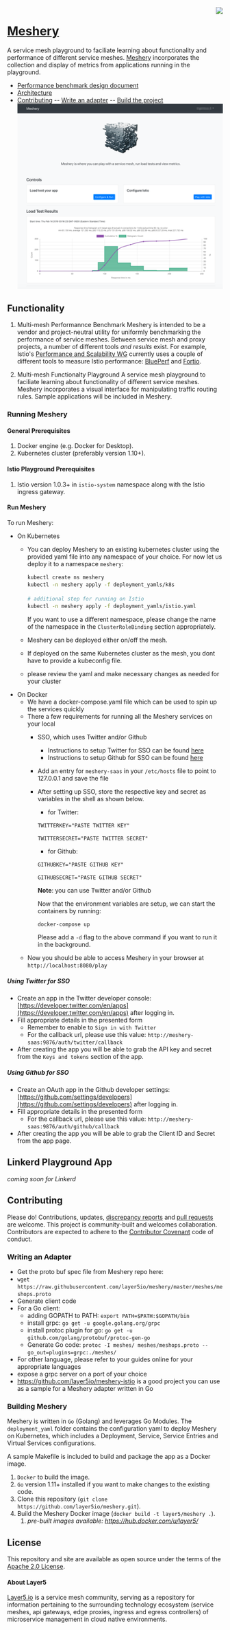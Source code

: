 <img align="right" src="https://layer5.io/assets/images/cube-sh-small.png" />

# [Meshery](https://layer5.io/meshery)

A service mesh playground to faciliate learning about functionality and performance of different service meshes. [Meshery](https://layer5.io/meshery) incorporates the collection and display of metrics from applications running in the playground.

- [Performance benchmark design document](https://docs.google.com/document/d/1nV8TunLmVC8j5cBELT42YfEXYmhG3ZqFtHxeG3-w9t0/edit?usp=sharing)
- [Architecture](https://docs.google.com/presentation/d/1UbuYMpn-e-mWVYwEASy4dzyZlrSgZX6MUfNtokraT9o/edit?usp=sharing)
- [Contributing](#contributing)
-- [Write an adapter](#adapter)
-- [Build the project](#building)
![Service Mesh Playground](./public/static/img/meshery.png?raw=true "Service Mesh Playground")

## Functionality
1. Multi-mesh Performannce Benchmark
Meshery is intended to be a vendor and project-neutral utility for uniformly benchmarking the performance of service meshes. Between service mesh and proxy projects, a number of different tools *and results* exist. For example, Istio's [Performance and Scalability WG](https://github.com/istio/community/blob/master/WORKING-GROUPS.md#performance-and-scalability) currently uses a couple of different tools to measure Istio performance: [BluePerf](https://ibmcloud-perf.istio.io/regpatrol/) and [Fortio](https://fortio.istio.io).

1. Multi-mesh Functionalty Playground
A service mesh playground to faciliate learning about functionality of different service meshes. Meshery incorporates a visual interface for manipulating traffic routing rules. Sample applications will be included in Meshery. 

### Running Meshery

#### General Prerequisites
1. Docker engine (e.g. Docker for Desktop).
1. Kubernetes cluster (preferably version 1.10+).

#### Istio Playground Prerequisites
1. Istio version 1.0.3+ in `istio-system` namespace along with the Istio ingress gateway.

#### Run Meshery
To run Meshery:
- On Kubernetes
  - You can deploy Meshery to an existing kubernetes cluster using the provided yaml file into any namespace of your choice. For now let us deploy it to a namespace `meshery`: 

    ```bash
    kubectl create ns meshery
    kubectl -n meshery apply -f deployment_yamls/k8s

    # additional step for running on Istio
    kubectl -n meshery apply -f deployment_yamls/istio.yaml
    ```
    If you want to use a different namespace, please change the name of the namespace in the `ClusterRoleBinding` section appropriately.
  - Meshery can be deployed either on/off the mesh.
  - If deployed on the same Kubernetes cluster as the mesh, you dont have to provide a kubeconfig file.
  - please review the yaml and make necessary changes as needed for your cluster
- On Docker
  - We have a docker-compose.yaml file which can be used to spin up the services quickly
  - There a few requirements for running all the Meshery services on your local
    - SSO, which uses Twitter and/or Github
      - Instructions to setup Twitter for SSO can be found <a href="#twitter">here</a>
      - Instructions to setup Github for SSO can be found <a href="#github">here</a>
    - Add an entry for `meshery-saas` in your `/etc/hosts` file to point to 127.0.0.1 and save the file
    - After setting up SSO, store the respective key and secret as variables in the shell as shown below.
      - for Twitter:
      ```
      TWITTERKEY="PASTE TWITTER KEY"
      ```
      ```
      TWITTERSECRET="PASTE TWITTER SECRET"
      ```
      - for Github:
      ```
      GITHUBKEY="PASTE GITHUB KEY"
      ```
      ```
      GITHUBSECRET="PASTE GITHUB SECRET"
      ```
      __Note__: you can use Twitter and/or Github

      Now that the environment variables are setup, we can start the containers by running:
      ```
      docker-compose up
      ```
      Please add a `-d` flag to the above command if you want to run it in the background.
  - Now you should be able to access Meshery in your browser at `http://localhost:8080/play`

##### <a name="twitter">Using Twitter for SSO</a>
- Create an app in the Twitter developer console: [https://developer.twitter.com/en/apps](https://developer.twitter.com/en/apps) after logging in.
- Fill appropriate details in the presented form
  - Remember to enable to `Sign in with Twitter`
  - For the callback url, please use this value: `http://meshery-saas:9876/auth/twitter/callback`
- After creating the app you will be able to grab the API key and secret from the `Keys and tokens` section of the app.

##### <a name="github">Using Github for SSO</a>
- Create an OAuth app in the Github developer settings: [https://github.com/settings/developers](https://github.com/settings/developers) after logging in.
- Fill appropriate details in the presented form
  - For the callback url, please use this value: `http://meshery-saas:9876/auth/github/callback`
- After creating the app you will be able to grab the Client ID and Secret from the app page.

## Linkerd Playground App
_coming soon for Linkerd_

## <a name="contributing">Contributing</a>
Please do! Contributions, updates, [discrepancy reports](/../../issues) and [pull requests](/../../pulls) are welcome. This project is community-built and welcomes collaboration. Contributors are expected to adhere to the [Contributor Covenant](http://contributor-covenant.org) code of conduct.

### <a name="adapter">Writing an Adapter</a>
- Get the proto buf spec file from Meshery repo here:
- `wget https://raw.githubusercontent.com/layer5io/meshery/master/meshes/meshops.proto`
- Generate client code
- For a Go client:
  - adding GOPATH to PATH: `export PATH=$PATH:$GOPATH/bin`
  - install grpc: `go get -u google.golang.org/grpc`
  - install protoc plugin for go: `go get -u github.com/golang/protobuf/protoc-gen-go`
  - Generate Go code: `protoc -I meshes/ meshes/meshops.proto --go_out=plugins=grpc:./meshes/`
- For other language, please refer to your guides online for your appropriate languages
- expose a grpc server on a port of your choice
- https://github.com/layer5io/meshery-istio is a good project you can use as a sample for a Meshery adapter written in Go

### <a name="building">Building Meshery</a>
Meshery is written in `Go` (Golang) and leverages Go Modules. The `deployment_yaml` folder contains the configuration yaml to deploy Meshery on Kubernetes, which includes a Deployment, Service, Service Entries and Virtual Services configurations.

A sample Makefile is included to build and package the app as a Docker image.
1. `Docker` to build the image.
1. `Go` version 1.11+ installed if you want to make changes to the existing code.
1. Clone this repository (`git clone https://github.com/layer5io/meshery.git`).
1. Build the Meshery Docker image (`docker build -t layer5/meshery .`).
    1. _pre-built images available: https://hub.docker.com/u/layer5/_

## License

This repository and site are available as open source under the terms of the [Apache 2.0 License](https://opensource.org/licenses/Apache-2.0).

#### About Layer5
[Layer5.io](https://layer5.io) is a service mesh community, serving as a repository for information pertaining to the surrounding technology ecosystem (service meshes, api gateways, edge proxies, ingress and egress controllers) of microservice management in cloud native environments.
